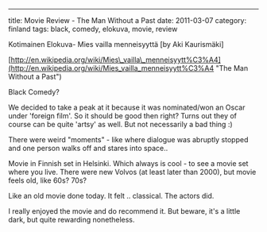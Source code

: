 ---
title: Movie Review - The Man Without a Past
date: 2011-03-07
category: finland
tags: black, comedy, elokuva, movie, review

Kotimainen Elokuva- Mies vailla menneisyyttä \[by Aki Kaurismäki\]

[http://en.wikipedia.org/wiki/Mies\_vailla\_menneisyytt%C3%A4](http://en.wikipedia.org/wiki/Mies_vailla_menneisyytt%C3%A4 "The Man Without a Past")

Black Comedy?

We decided to take a peak at it because it was nominated/won an Oscar under 'foreign film'. So it should be good then right? Turns out they of course can be quite 'artsy' as well. But not necessarily a bad thing :)

There were weird "moments" - like where dialogue was abruptly stopped and one person walks off and stares into space..

Movie in Finnish set in Helsinki. Which always is cool - to see a movie set where you live. There were new Volvos (at least later than 2000), but movie feels old, like 60s? 70s?

Like an old movie done today. It felt .. classical. The actors did.

I really enjoyed the movie and do recommend it. But beware, it's a little dark, but quite rewarding nonetheless.
